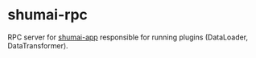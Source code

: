 # shumai-rpc
RPC server for [shumai-app](https://github.com/gohanko/shumai-app) responsible for running plugins (DataLoader, DataTransformer).
